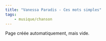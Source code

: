 ```yaml
---
title: "Vanessa Paradis - Ces mots simples"
tags:
    - musique/chanson
---
```


Page créée automatiquement, mais vide.

